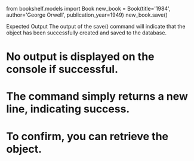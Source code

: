 from bookshelf.models import Book
new_book = Book(title='1984', author='George Orwell', publication_year=1949)
new_book.save()

Expected Output
The output of the save() command will indicate that the object has been successfully created and saved to the database.

# No output is displayed on the console if successful. 
# The command simply returns a new line, indicating success.
# To confirm, you can retrieve the object.
